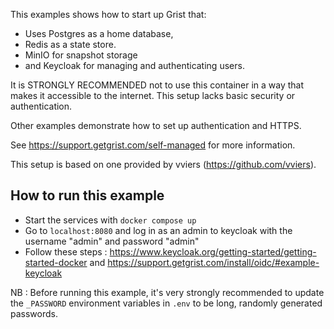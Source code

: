 This examples shows how to start up Grist that:
- Uses Postgres as a home database,
- Redis as a state store.
- MinIO for snapshot storage
- and Keycloak for managing and authenticating users.

It is STRONGLY RECOMMENDED not to use this container in a way that makes it accessible to the internet.
This setup lacks basic security or authentication.

Other examples demonstrate how to set up authentication and HTTPS.

See https://support.getgrist.com/self-managed for more information.

This setup is based on one provided by vviers (https://github.com/vviers).

## How to run this example

- Start the services with `docker compose up`
- Go to `localhost:8080` and log in as an admin to keycloak with the username "admin" and password "admin"
- Follow these steps : https://www.keycloak.org/getting-started/getting-started-docker and https://support.getgrist.com/install/oidc/#example-keycloak

NB : Before running this example, it's very strongly recommended to update the `_PASSWORD` environment variables
in `.env` to be long, randomly generated passwords.